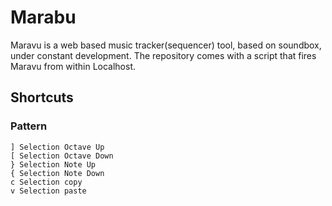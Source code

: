 # Marabu

Maravu is a web based music tracker(sequencer) tool, based on soundbox, under constant development. 
The repository comes with a script that fires Maravu from within Localhost.

## Shortcuts
### Pattern

```
] Selection Octave Up
[ Selection Octave Down
} Selection Note Up
{ Selection Note Down
c Selection copy
v Selection paste
```